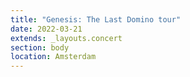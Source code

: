 ```yaml
---
title: "Genesis: The Last Domino tour"
date: 2022-03-21
extends: _layouts.concert
section: body
location: Amsterdam
---
```

